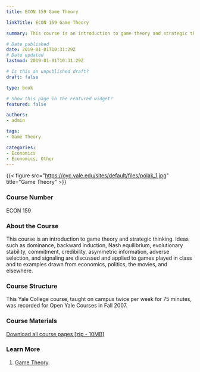 ```yaml
---
title: ECON 159 Game Theory

linkTitle: ECON 159 Game Theory

summary: This course is an introduction to game theory and strategic thinking.

# Date published
date: 2019-01-01T10:31:29Z
# Date updated
lastmod: 2019-01-01T10:31:29Z

# Is this an unpublished draft?
draft: false

type: book

# Show this page in the Featured widget?
featured: false

authors:
- admin

tags:
- Game Theory

categories:
- Economics
- Economics, Other
---
```


{{< figure src="https://oyc.yale.edu/sites/default/files/polak_1.jpg" title="Game Theory" >}}

### Course Number

ECON 159

### About the Course
This course is an introduction to game theory and strategic thinking. Ideas such as dominance, backward induction, Nash equilibrium, evolutionary stability, commitment, credibility, asymmetric information, adverse selection, and signaling are discussed and applied to games played in class and to examples drawn from economics, politics, the movies, and elsewhere.
 
### Course Structure
This Yale College course, taught on campus twice per week for 75 minutes, was recorded for Open Yale Courses in Fall 2007.

### Course Materials

[Download all course pages [zip - 10MB]](http://openmedia.yale.edu/cgi-bin/open_yale/media_downloader.cgi?file=/courses/fall07/econ159/download/econ159.zip)

### Learn More

1. [Game Theory](https://oyc.yale.edu/economics/econ-159).
